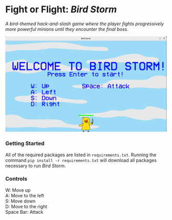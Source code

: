 # Fight or Flight: *Bird Storm*
*A bird-themed hack-and-slash game where the player fights progressively more powerful minions until they encounter the final boss.*

![Game Intro Screen](images/game_screenshot.png)

### Getting Started
All of the required packages are listed in `requirements.txt`. Running the command `pip install -r requirements.txt` will download all packages necessary to run *Bird Storm*.

### Controls
W: Move up\
A: Move to the left\
S: Move down\
D: Move to the right\
Space Bar: Attack

